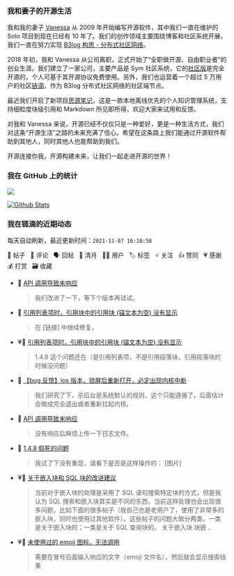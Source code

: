 ### 我和妻子的开源生活

我和我的妻子 [Vanessa](https://github.com/Vanessa219) 从 2009 年开始编写开源软件，其中我们一直在维护的 Solo 项目到现在已经有 10 年了。我们的创作领域主要围绕博客和社区系统开展，我们一直在努力实现 [B3log 构思 - 分布式社区网络](https://ld246.com/article/1546941897596)。

2018 年初，我和 Vanessa 从公司离职，正式开始了“全职做开源、自由职业者”的创业生涯。我们建立了一家公司，主要产品是 Sym 社区系统，它的[社区版](https://github.com/88250/symphony)是完全开源的，个人可基于其开源协议免费使用。另外，我们也运营着一个超过 5 万用户的社区[链滴](https://ld246.com)，作为 B3log 分布式社区网络的社区端节点。

最近我们开启了新项目[思源笔记](https://github.com/siyuan-note/siyuan)，这是一款本地离线优先的个人知识管理系统，支持细粒度块级引用和 Markdown 所见即所得，欢迎大家来试用和反馈。

对我和 Vanessa 来说，开源已经不仅仅只是一种爱好，更是一种生活方式，我们对这条“开源生活”之路的未来充满了信心。希望在这条路上我们能通过开源软件帮助到其他人，同时其他人也能帮助到我们。

开源连接你我，开源构建未来，让我们一起走进开源的世界！

### 我在 GitHub 上的统计

<a title="Hits" target="_blank" href="https://github.com/88250/88250"><img src="https://hits.b3log.org/88250/88250.svg"></a>

[![Github Stats](https://github-readme-stats.vercel.app/api?username=88250&theme=tokyonight&show_icons=true)](https://github.com/88250)

<!--events start -->

### 我在链滴的近期动态

每天自动刷新，最近更新时间：`2021-11-07 16:18:58`

📝 帖子 &nbsp; 💬 评论 &nbsp; 🗣 回帖 &nbsp; 🌙 清月 &nbsp; 👨‍💻 用户 &nbsp; 🏷️ 标签 &nbsp; ⭐️ 关注 &nbsp; 👍 赞同 &nbsp; 💗 感谢 &nbsp; 💰 打赏 &nbsp; 🗃 收藏

* 💬 [API 调用导致未响应](https://ld246.com/article/1636174602357/comment/1636259186324#comments)

  > 我们改进了一下，等下个版本再试试。
* 💬 [引用列表项时，引用块中的引用块 (锚文本为空) 没有显示](https://ld246.com/article/1634832544154/comment/1636248892149#comments)

  > 在 [链接] 中继续修复。
* 💗💬 [引用列表项时，引用块中的引用块 (锚文本为空) 没有显示](https://ld246.com/article/1634832544154/comment/1636200002264#comments)

  > 1.4.8 这个问题还在（是引用列表项，不是引用段落块，引用段落块的时候没问题）
* 💬 [【bug 反馈】ios 版本，锁屏后重新打开，必定出现内核中断](https://ld246.com/article/1636243604174/comment/1636248293727#comments)

  > 我们研究了下，杀后台是系统默认的规则，这个只能遵循了。后面估计会做成完全退出或者重新拉起内核。
* 💬 [API 调用导致未响应](https://ld246.com/article/1636174602357/comment/1636248196746#comments)

  > 没有响应后麻烦上传一下日志文件。
* 💬 [1.4.8 假死的问题](https://ld246.com/article/1636196176377/comment/1636248113939#comments)

  > 我试了下没有重现，请看下是否是这样操作的： [图片]
* 💗📝 [关于嵌入块和 SQL 块的改进建议](https://ld246.com/article/1636173561123)

  > 当前对于嵌入块的处理是采用了 SQL 语句搜索特定块的方式，但是我认为 SQL 搜索和嵌入块其实是不同的东西，当前这样处理也会出现很多问题，比如下面的很多帖子（我自己也是老用户了，使用了非常多的嵌入块，同时也使用过其他软件）。这些帖子的问题大致分两类，一类是关于嵌入块的；一类是关于 SQL 查询块的。 关于嵌入块 块嵌 ..
* 💗💬 [未使用过的 emoji 图标，无法调用](https://ld246.com/article/1636185345128/comment/1636196491965#comments)

  > 需要在冒号后面输入响应的文字（emoji 文件名），然后就会显示搜索结果


<!--events end -->
